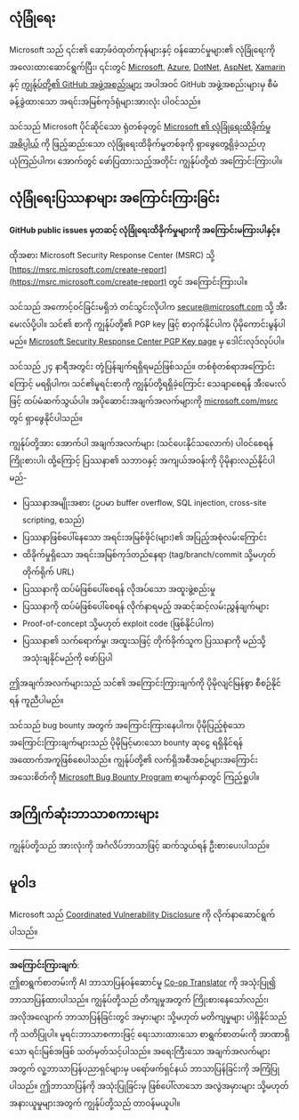 <!--
CO_OP_TRANSLATOR_METADATA:
{
  "original_hash": "0d575483100c332b2dbaefef915bb3c4",
  "translation_date": "2025-08-30T17:35:00+00:00",
  "source_file": "SECURITY.md",
  "language_code": "my"
}
-->
## လုံခြုံရေး

Microsoft သည် ၎င်း၏ ဆော့ဖ်ဝဲထုတ်ကုန်များနှင့် ဝန်ဆောင်မှုများ၏ လုံခြုံရေးကို အလေးထားဆောင်ရွက်ပြီး၊ ၎င်းတွင် [Microsoft](https://github.com/Microsoft), [Azure](https://github.com/Azure), [DotNet](https://github.com/dotnet), [AspNet](https://github.com/aspnet), [Xamarin](https://github.com/xamarin) နှင့် [ကျွန်ုပ်တို့၏ GitHub အဖွဲ့အစည်းများ](https://opensource.microsoft.com/) အပါအဝင် GitHub အဖွဲ့အစည်းများမှ စီမံခန့်ခွဲထားသော အရင်းအမြစ်ကုဒ်ရုံများအားလုံး ပါဝင်သည်။

သင်သည် Microsoft ပိုင်ဆိုင်သော ရုံတစ်ခုတွင် [Microsoft ၏ လုံခြုံရေးထိခိုက်မှုအဓိပ္ပါယ်](https://docs.microsoft.com/en-us/previous-versions/tn-archive/cc751383(v=technet.10)) ကို ဖြည့်ဆည်းသော လုံခြုံရေးထိခိုက်မှုတစ်ခုကို ရှာဖွေတွေ့ရှိခဲ့သည်ဟု ယုံကြည်ပါက၊ အောက်တွင် ဖော်ပြထားသည့်အတိုင်း ကျွန်ုပ်တို့ထံ အကြောင်းကြားပါ။

## လုံခြုံရေးပြဿနာများ အကြောင်းကြားခြင်း

**GitHub public issues မှတဆင့် လုံခြုံရေးထိခိုက်မှုများကို အကြောင်းမကြားပါနှင့်။**

ထိုအစား Microsoft Security Response Center (MSRC) သို့ [https://msrc.microsoft.com/create-report](https://msrc.microsoft.com/create-report) တွင် အကြောင်းကြားပါ။

သင်သည် အကောင့်ဝင်ခြင်းမရှိဘဲ တင်သွင်းလိုပါက [secure@microsoft.com](mailto:secure@microsoft.com) သို့ အီးမေးလ်ပို့ပါ။  သင်၏ စာကို ကျွန်ုပ်တို့၏ PGP key ဖြင့် စာဝှက်နိုင်ပါက ပိုမိုကောင်းမွန်ပါမည်။ [Microsoft Security Response Center PGP Key page](https://www.microsoft.com/en-us/msrc/pgp-key-msrc) မှ ဒေါင်းလုဒ်လုပ်ပါ။

သင်သည် ၂၄ နာရီအတွင်း တုံ့ပြန်ချက်ရရှိရမည်ဖြစ်သည်။ တစ်စုံတစ်ရာအကြောင်းကြောင့် မရရှိပါက၊ သင်၏မူရင်းစာကို ကျွန်ုပ်တို့ရရှိခဲ့ကြောင်း သေချာစေရန် အီးမေးလ်ဖြင့် ထပ်မံဆက်သွယ်ပါ။ အပိုဆောင်းအချက်အလက်များကို [microsoft.com/msrc](https://www.microsoft.com/msrc) တွင် ရှာဖွေနိုင်ပါသည်။

ကျွန်ုပ်တို့အား အောက်ပါ အချက်အလက်များ (သင်ပေးနိုင်သလောက်) ပါဝင်စေရန် ကြိုးစားပါ၊ ထို့ကြောင့် ပြဿနာ၏ သဘာဝနှင့် အကျယ်အဝန်းကို ပိုမိုနားလည်နိုင်ပါမည်-

  * ပြဿနာအမျိုးအစား (ဥပမာ buffer overflow, SQL injection, cross-site scripting, စသည်)
  * ပြဿနာဖြစ်ပေါ်နေသော အရင်းအမြစ်ဖိုင်(များ)၏ အပြည့်အစုံလမ်းကြောင်း
  * ထိခိုက်မှုရှိသော အရင်းအမြစ်ကုဒ်တည်နေရာ (tag/branch/commit သို့မဟုတ် တိုက်ရိုက် URL)
  * ပြဿနာကို ထပ်မံဖြစ်ပေါ်စေရန် လိုအပ်သော အထူးဖွဲ့စည်းမှု
  * ပြဿနာကို ထပ်မံဖြစ်ပေါ်စေရန် လိုက်နာရမည့် အဆင့်ဆင့်လမ်းညွှန်ချက်များ
  * Proof-of-concept သို့မဟုတ် exploit code (ဖြစ်နိုင်ပါက)
  * ပြဿနာ၏ သက်ရောက်မှု၊ အထူးသဖြင့် တိုက်ခိုက်သူက ပြဿနာကို မည်သို့ အသုံးချနိုင်မည်ကို ဖော်ပြပါ

ဤအချက်အလက်များသည် သင်၏ အကြောင်းကြားချက်ကို ပိုမိုလျင်မြန်စွာ စီစဉ်နိုင်ရန် ကူညီပါမည်။

သင်သည် bug bounty အတွက် အကြောင်းကြားနေပါက၊ ပိုမိုပြည့်စုံသော အကြောင်းကြားချက်များသည် ပိုမိုမြင့်မားသော bounty ဆုငွေ ရရှိနိုင်ရန် အထောက်အကူဖြစ်စေပါသည်။ ကျွန်ုပ်တို့၏ လက်ရှိအစီအစဉ်များအကြောင်း အသေးစိတ်ကို [Microsoft Bug Bounty Program](https://microsoft.com/msrc/bounty) စာမျက်နှာတွင် ကြည့်ရှုပါ။

## အကြိုက်ဆုံးဘာသာစကားများ

ကျွန်ုပ်တို့သည် အားလုံးကို အင်္ဂလိပ်ဘာသာဖြင့် ဆက်သွယ်ရန် ဦးစားပေးပါသည်။

## မူဝါဒ

Microsoft သည် [Coordinated Vulnerability Disclosure](https://www.microsoft.com/en-us/msrc/cvd) ကို လိုက်နာဆောင်ရွက်ပါသည်။

---

**အကြောင်းကြားချက်**:  
ဤစာရွက်စာတမ်းကို AI ဘာသာပြန်ဝန်ဆောင်မှု [Co-op Translator](https://github.com/Azure/co-op-translator) ကို အသုံးပြု၍ ဘာသာပြန်ထားပါသည်။ ကျွန်ုပ်တို့သည် တိကျမှုအတွက် ကြိုးစားနေသော်လည်း၊ အလိုအလျောက် ဘာသာပြန်ခြင်းတွင် အမှားများ သို့မဟုတ် မတိကျမှုများ ပါရှိနိုင်သည်ကို သတိပြုပါ။ မူရင်းဘာသာစကားဖြင့် ရေးသားထားသော စာရွက်စာတမ်းကို အာဏာရှိသော ရင်းမြစ်အဖြစ် သတ်မှတ်သင့်ပါသည်။ အရေးကြီးသော အချက်အလက်များအတွက် လူ့ဘာသာပြန်ပညာရှင်များမှ ပရော်ဖက်ရှင်နယ် ဘာသာပြန်ခြင်းကို အကြံပြုပါသည်။ ဤဘာသာပြန်ကို အသုံးပြုခြင်းမှ ဖြစ်ပေါ်လာသော အလွဲအမှားများ သို့မဟုတ် အနားယူမှုများအတွက် ကျွန်ုပ်တို့သည် တာဝန်မယူပါ။